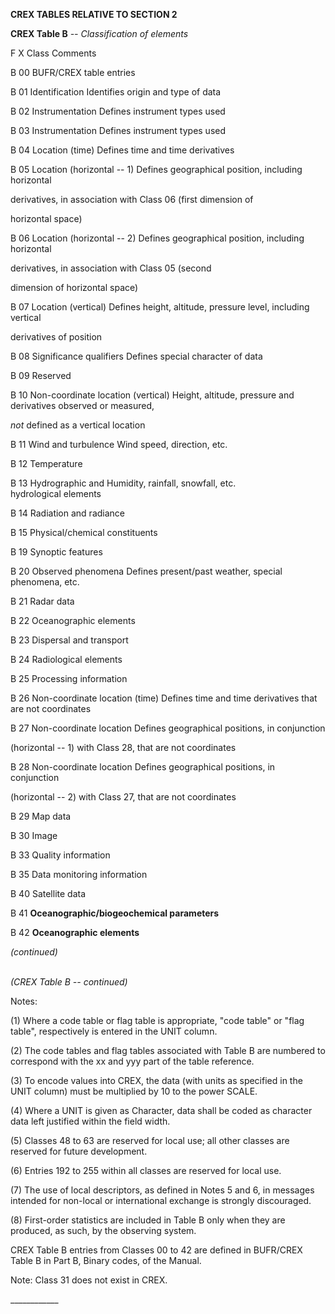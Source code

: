 **CREX TABLES RELATIVE TO SECTION 2**

**CREX Table B** *-- Classification of elements*

F X Class Comments

B 00 BUFR/CREX table entries

B 01 Identification Identifies origin and type of data

B 02 Instrumentation Defines instrument types used

B 03 Instrumentation Defines instrument types used

B 04 Location (time) Defines time and time derivatives

B 05 Location (horizontal -- 1) Defines geographical position, including horizontal

derivatives, in association with Class 06 (first dimension of

horizontal space)

B 06 Location (horizontal -- 2) Defines geographical position, including horizontal

derivatives, in association with Class 05 (second

dimension of horizontal space)

B 07 Location (vertical) Defines height, altitude, pressure level, including vertical

derivatives of position

B 08 Significance qualifiers Defines special character of data

B 09 Reserved

B 10 Non-coordinate location (vertical) Height, altitude, pressure and derivatives observed or measured,

*not* defined as a vertical location

B 11 Wind and turbulence Wind speed, direction, etc.

B 12 Temperature

B 13 Hydrographic and Humidity, rainfall, snowfall, etc.\
hydrological elements

B 14 Radiation and radiance

B 15 Physical/chemical constituents

B 19 Synoptic features

B 20 Observed phenomena Defines present/past weather, special phenomena, etc.

B 21 Radar data

B 22 Oceanographic elements

B 23 Dispersal and transport

B 24 Radiological elements

B 25 Processing information

B 26 Non-coordinate location (time) Defines time and time derivatives that are not coordinates

B 27 Non-coordinate location Defines geographical positions, in conjunction

(horizontal -- 1) with Class 28, that are not coordinates

B 28 Non-coordinate location Defines geographical positions, in conjunction

(horizontal -- 2) with Class 27, that are not coordinates

B 29 Map data

B 30 Image

B 33 Quality information

B 35 Data monitoring information

B 40 Satellite data

B 41 **Oceanographic/biogeochemical parameters**

B 42 **Oceanographic elements**

*(continued)*

*\
(CREX Table B -- continued)*

Notes:

\(1) Where a code table or flag table is appropriate, "code table" or "flag table", respectively is entered in the UNIT column.

\(2) The code tables and flag tables associated with Table B are numbered to correspond with the xx and yyy part of the table reference.

\(3) To encode values into CREX, the data (with units as specified in the UNIT column) must be multiplied by 10 to the power SCALE.

\(4) Where a UNIT is given as Character, data shall be coded as character data left justified within the field width.

\(5) Classes 48 to 63 are reserved for local use; all other classes are reserved for future development.

\(6) Entries 192 to 255 within all classes are reserved for local use.

\(7) The use of local descriptors, as defined in Notes 5 and 6, in messages intended for non-local or international exchange is strongly discouraged.

\(8) First-order statistics are included in Table B only when they are produced, as such, by the observing system.

CREX Table B entries from Classes 00 to 42 are defined in BUFR/CREX Table B in Part B, Binary codes, of the Manual.

Note: Class 31 does not exist in CREX.

\_\_\_\_\_\_\_\_\_\_\_\_
